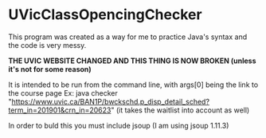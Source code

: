 # UVicClassOpencingChecker
This program was created as a way for me to practice Java's syntax and the code is very messy.

**THE UVIC WEBSITE CHANGED AND THIS THING IS NOW BROKEN (unless it's not for some reason)**

It is intended to be run from the command line, with args[0] being the link to the course page
Ex: java checker "https://www.uvic.ca/BAN1P/bwckschd.p_disp_detail_sched?term_in=201901&crn_in=20623"
(it takes the waitlist into account as well)

In order to buld this you must include jsoup (I am using jsoup 1.11.3)
